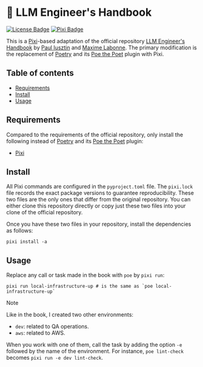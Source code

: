 # 👷 LLM Engineer's Handbook
<p>
  <a href="https://github.com/pabroux/unvX/blob/master/LICENSE"><img src="https://img.shields.io/github/license/pabroux/llm-engineers-handbook.svg?label=License" alt="License Badge"></a>
  <a href="https://pixi.sh"><img src="https://img.shields.io/endpoint?url=https://raw.githubusercontent.com/prefix-dev/pixi/main/assets/badge/v0.json" alt="Pixi Badge"></a>
</p>


This is a [Pixi](https://pixi.sh)-based adaptation of the official repository [LLM Engineer's Handbook](https://github.com/PacktPublishing/LLM-Engineers-Handbook) by [Paul Iusztin](https://github.com/iusztinpaul) and [Maxime Labonne](https://github.com/mlabonne). The primary modification is the replacement of [Poetry](https://github.com/python-poetry/poetry) and its [Poe the Poet](https://github.com/nat-n/poethepoet) plugin with Pixi.

## Table of contents

- [Requirements](#requirements)
- [Install](#install)
- [Usage](#usage)

## Requirements

Compared to the requirements of the official repository, only install the following instead of [Poetry](https://github.com/python-poetry/poetry) and its [Poe the Poet](https://github.com/nat-n/poethepoet) plugin:

- [Pixi](https://pixi.sh)

## Install

All Pixi commands are configured in the `pyproject.toml` file. The `pixi.lock` file records the exact package versions to guarantee reproducibility. These two files are the only ones that differ from the original repository. You can either clone this repository directly or copy just these two files into your clone of the official repository.

Once you have these two files in your repository, install the dependencies as follows:
```shell
pixi install -a
```

## Usage

Replace any call or task made in the book with `poe` by `pixi run`:
```shell
pixi run local-infrastructure-up # is the same as `poe local-infrastructure-up`
```

> [!NOTE]
> Like in the book, I created two other environments:
> - `dev`: related to QA operations.
> - `aws`: related to AWS.
>
> When you work with one of them, call the task by adding the option `-e` followed by the name of the environment. For instance, `poe lint-check` becomes `pixi run -e dev lint-check`.




